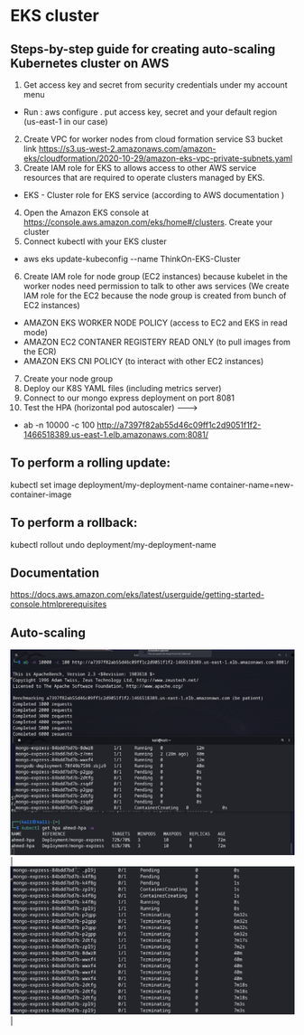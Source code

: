 # EKS cluster

## Steps-by-step guide for creating auto-scaling Kubernetes cluster on AWS
1. Get access key and secret from security credentials under my account menu
 - Run : aws configure . put access key, secret and your default region (us-east-1 in our case)
2. Create VPC for worker nodes from cloud formation service
S3 bucket link
https://s3.us-west-2.amazonaws.com/amazon-eks/cloudformation/2020-10-29/amazon-eks-vpc-private-subnets.yaml
3. Create IAM role for EKS to allows access to other AWS service resources that are required to operate clusters managed by EKS.
 - EKS - Cluster role for EKS service (according to AWS documentation )
4. Open the Amazon EKS console at https://console.aws.amazon.com/eks/home#/clusters.
Create your cluster
5. Connect kubectl with your EKS cluster 
 - aws eks update-kubeconfig --name ThinkOn-EKS-Cluster
6. Create IAM role for node group (EC2 instances) because kubelet in the worker nodes need permission to talk to other aws services (We create IAM role for the EC2 because the node group is created from bunch of EC2 instances)
 - AMAZON EKS WORKER NODE POLICY (access to EC2 and EKS in read mode)
 - AMAZON EC2 CONTANER REGISTERY READ ONLY (to pull images from the ECR)
 - AMAZON EKS CNI POLICY (to interact with other EC2 instances)
7. Create your node group
8. Deploy our K8S YAML files (including metrics server)
9. Connect to our mongo express deployment on port 8081
10. Test the HPA  (horizontal pod autoscaler)  --->
 -  ab -n 10000 -c 100 http://a7397f82ab55d46c09ff1c2d9051f1f2-1466518389.us-east-1.elb.amazonaws.com:8081/

## To perform a rolling update:
kubectl set image deployment/my-deployment-name container-name=new-container-image 

## To perform a rollback:
kubectl rollout undo deployment/my-deployment-name

## Documentation
https://docs.aws.amazon.com/eks/latest/userguide/getting-started-console.htmlprerequisites

## Auto-scaling
![Image](K8S-auto-scaler.png)|
![Image](K8S-auto-scaler-2.png)|
